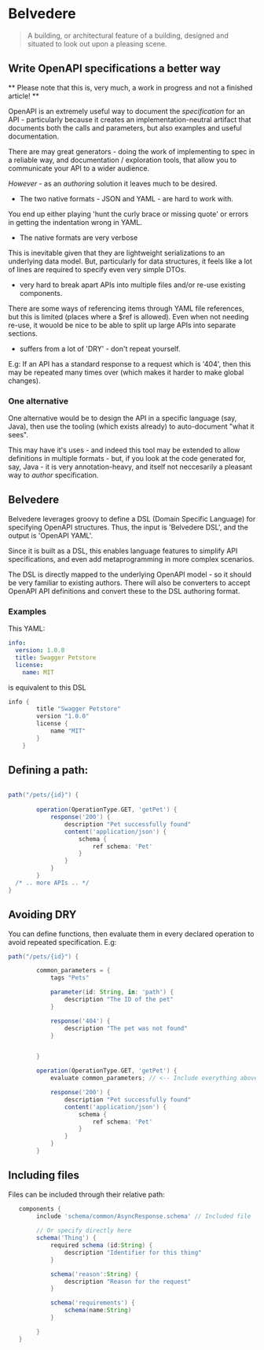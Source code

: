 # Belvedere

> A building, or architectural feature of a building, designed and situated to look out upon a pleasing scene.

## Write OpenAPI specifications a better way

** Please note that this is, very much, a work in progress and not a finished article! **

OpenAPI is an extremely useful way to document the _specification_ for an API - particularly because it creates an implementation-neutral artifact that documents both the calls and parameters, but also examples and useful documentation.

There are may great generators - doing the work of implementing to spec in a reliable way, and documentation / exploration tools, that allow you to communicate your API to a wider audience.

*However* - as an _authoring_ solution it leaves much to be desired. 

- The two native formats - JSON and YAML - are hard to work with.

You end up either playing 'hunt the curly brace or missing quote' or errors in getting the indentation wrong in YAML.

- The native formats are very verbose

This is inevitable given that they are lightweight serializations to an underlying data model. But, particularly for data structures, it feels like a lot of lines are required to specify even very simple DTOs.

- very hard to break apart APIs into multiple files and/or re-use existing components. 

There are some ways of referencing items through YAML file references, but this is limited (places where a $ref is allowed). Even when not needing re-use, it wouold be nice to be able to split up large APIs into separate sections.

- suffers from a lot of 'DRY' - don't repeat yourself. 

E.g: If an API has a standard response to a request which is '404', then this may be repeated many times over (which makes it harder to make global changes).

### One alternative

One alternative would be to design the API in a specific language (say, Java), then use the tooling (which exists already) to auto-document "what it sees".

This may have it's uses - and indeed this tool may be extended to allow definitions in multiple formats - but, if you look at the code generated for, say, Java - it is very annotation-heavy, and itself not neccesarily a pleasant way to _author_ specification.

## Belvedere

Belvedere leverages groovy to define a DSL (Domain Specific Language) for specifying OpenAPI structures. Thus, the input is 'Belvedere DSL', and the output is 'OpenAPI YAML'. 

Since it is built as a DSL, this enables language features to simplify API specifications, and even add metaprogramming in more complex scenarios.

The DSL is directly mapped to the underlying OpenAPI model - so it should be very familiar to existing authors. There will also be converters to accept OpenAPI API definitions and convert these to the DSL authoring format.

### Examples

This YAML:
```yaml
info:
  version: 1.0.0
  title: Swagger Petstore
  license:
    name: MIT
```
    
is equivalent to this DSL

```groovy
info {        
        title "Swagger Petstore"
        version "1.0.0"
        license {
            name "MIT"
        }
    }
```    
    
## Defining a path:

```groovy

path("/pets/{id}") {
       
        operation(OperationType.GET, 'getPet') {
            response('200') {
                description "Pet successfully found"
                content('application/json') {
                    schema {
                        ref schema: 'Pet'
                    }
                }
            }
        }
  /* .. more APIs .. */
}
```

## Avoiding DRY

You can define functions, then evaluate them in every declared operation to avoid repeated specification. E.g:

```groovy
path("/pets/{id}") {

        common_parameters = {
            tags "Pets"

            parameter(id: String, in: 'path') {
                description "The ID of the pet"
            }

            response('404') {
                description "The pet was not found"
            }


        }

        operation(OperationType.GET, 'getPet') {
            evaluate common_parameters; // <-- Include everything above

            response('200') {
                description "Pet successfully found"
                content('application/json') {
                    schema {
                        ref schema: 'Pet'
                    }
                }
            }
        }
```

## Including files

Files can be included through their relative path:

```groovy
   components {
        include 'schema/common/AsyncResponse.schema' // Included file
        
        // Or specify directly here
        schema('Thing') {
            required schema (id:String) {
                description "Identifier for this thing"
            }

            schema('reason':String) {
                description "Reason for the request"
            }

            schema('requirements') {
                schema(name:String)
            }

        }
   }
```   
